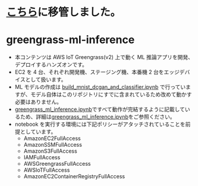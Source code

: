 # [こちら](https://github.com/aws-samples/aws-ml-jp/tree/main/inference/edge/greengrass-ml-inference)に移管しました。

# greengrass-ml-inference
* 本コンテンツは AWS IoT Greengrass(v2) 上で動く ML 推論アプリを開発、デプロイするハンズオンです。
* EC2 を 4 台、それぞれ開発機、ステージング機、本番機 2 台をエッジデバイスとして扱います。
* ML モデルの作成は [build_mnist_dcgan_and_classifier.ipynb](./build_mnist_dcgan_and_classifier.ipynb) で行っていますが、モデル自体はこのリポジトリにすでに含まれているため改めて動かす必要はありません。
* [greengrass_ml_inference.ipynb](greengrass_ml_inference.ipynb)ですべて動作が完結するように記載しているため、詳細は[greengrass_ml_inference.ipynb](greengrass_ml_inference.ipynb)をご参照ください。
* notebook を実行する環境には下記ポリシーがアタッチされていることを前提としています。
  * AmazonEC2FullAccess
  * AmazonSSMFullAccess
  * AmazonS3FullAccess
  * IAMFullAccess
  * AWSGreengrassFullAccess
  * AWSIoTFullAccess
  * AmazonEC2ContainerRegistryFullAccess
